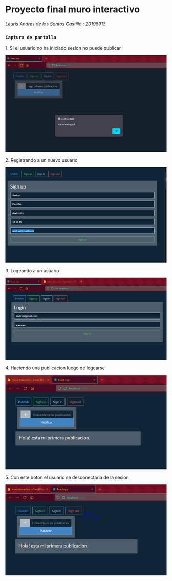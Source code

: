 # Proyecto final muro interactivo

<p><em>Leuris Andres de los Santos Castillo : 20198913</em></p>

### `Captura de pantalla`

<p>1. Si el usuario no ha iniciado sesion no puede publicar</p>

![not_logged](screenshots/not_logged.PNG)

<p>2. Registrando a un nuevo usuario</p>

![sign_up](screenshots/sign_up.PNG)

<p>3. Logeando a un usuario</p>

![sign_in](screenshots/sign_in.PNG)

<p>4. Haciendo una publicacion luego de logearse</p>

![publication](screenshots/publication.PNG)

<p>5. Con este boton el usuario se desconectaria de la sesion</p>

![sign_out](screenshots/sign_out_button.PNG)
